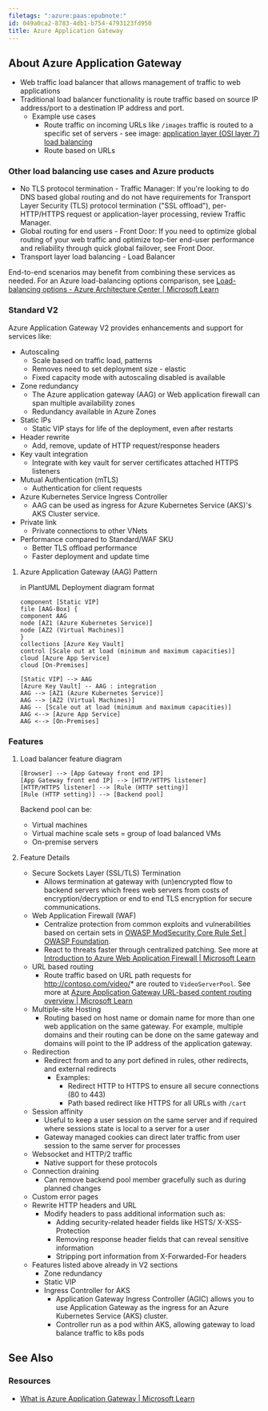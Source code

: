 ```yaml
---
filetags: ":azure:paas:epubnote:"
id: 049a0ca2-8783-4db1-b754-4793123fd950
title: Azure Application Gateway
---
```


## About Azure Application Gateway

- Web traffic load balancer that allows management of traffic to web
  applications
- Traditional load balancer functionality is route traffic based on
  source IP address/port to a destination IP address and port.
  - Example use cases
    - Route traffic on incoming URLs like `/images` traffic is routed to
      a specific set of servers - see image: [application layer (OSI
      layer 7) load
      balancing](https://learn.microsoft.com/en-us/azure/application-gateway/media/application-gateway-url-route-overview/figure1-720.png)
    - Route based on URLs

### Other load balancing use cases and Azure products

- No TLS protocol termination - Traffic Manager: If you're looking to do
  DNS based global routing and do not have requirements for Transport
  Layer Security (TLS) protocol termination ("SSL offload"),
  per-HTTP/HTTPS request or application-layer processing, review Traffic
  Manager.
- Global routing for end users - Front Door: If you need to optimize
  global routing of your web traffic and optimize top-tier end-user
  performance and reliability through quick global failover, see Front
  Door.
- Transport layer load balancing - Load Balancer

End-to-end scenarios may benefit from combining these services as
needed. For an Azure load-balancing options comparison, see
[Load-balancing options - Azure Architecture Center \| Microsoft
Learn](https://learn.microsoft.com/en-us/azure/architecture/guide/technology-choices/load-balancing-overview)

### Standard V2

Azure Application Gateway V2 provides enhancements and support for
services like:

- Autoscaling
  - Scale based on traffic load, patterns
  - Removes need to set deployment size - elastic
  - Fixed capacity mode with autoscaling disabled is available
- Zone redundancy
  - The Azure application gateway (AAG) or Web application firewall can
    span multiple availability zones
  - Redundancy available in Azure Zones
- Static IPs
  - Static VIP stays for life of the deployment, even after restarts
- Header rewrite
  - Add, remove, update of HTTP request/response headers
- Key vault integration
  - Integrate with key vault for server certificates attached HTTPS
    listeners
- Mutual Authentication (mTLS)
  - Authentication for client requests
- Azure Kubernetes Service Ingress Controller
  - AAG can be used as ingress for Azure Kubernetes Service (AKS)'s AKS
    Cluster service.
- Private link
  - Private connections to other VNets
- Performance compared to Standard/WAF SKU
  - Better TLS offload performance
  - Faster deployment and update time

1.  Azure Application Gateway (AAG) Pattern

    in PlantUML Deployment diagram format

    ``` plantuml
    component [Static VIP]
    file [AAG-Box] {
    component AAG
    node [AZ1 (Azure Kubernetes Service)]
    node [AZ2 (Virtual Machines)]
    }
    collections [Azure Key Vault]
    control [Scale out at load (minimum and maximum capacities)]
    cloud [Azure App Service]
    cloud [On-Premises]

    [Static VIP] --> AAG
    [Azure Key Vault] -- AAG : integration
    AAG --> [AZ1 (Azure Kubernetes Service)]
    AAG --> [AZ2 (Virtual Machines)]
    AAG -- [Scale out at load (minimum and maximum capacities)]
    AAG <--> [Azure App Service]
    AAG <--> [On-Premises]
    ```

### Features

1.  Load balancer feature diagram

    ``` plantuml
    [Browser] --> [App Gateway front end IP]
    [App Gateway front end IP] --> [HTTP/HTTPS listener]
    [HTTP/HTTPS listener] --> [Rule (HTTP setting)]
    [Rule (HTTP setting)] --> [Backend pool]
    ```

    Backend pool can be:

    - Virtual machines
    - Virtual machine scale sets = group of load balanced VMs
    - On-premise servers

2.  Feature Details

    - Secure Sockets Layer (SSL/TLS) Termination
      - Allows termination at gateway with (un)encrypted flow to backend
        servers which frees web servers from costs of
        encryption/decryption or end to end TLS encryption for secure
        communications.
    - Web Application Firewall (WAF)
      - Centralize protection from common exploits and vulnerabilities
        based on certain sets in [OWASP ModSecurity Core Rule Set \|
        OWASP
        Foundation](https://owasp.md/www-project-modsecurity-core-rule-set/).
      - React to threats faster through centralized patching. See more
        at [Introduction to Azure Web Application Firewall \| Microsoft
        Learn](https://learn.microsoft.com/en-us/azure/web-application-firewall/overview)
    - URL based routing
      - Route traffic based on URL path requests for
        <http://contoso.com/video/>\* are routed to `VideoServerPool`.
        See more at [Azure Application Gateway URL-based content routing
        overview \| Microsoft
        Learn](https://learn.microsoft.com/en-us/azure/application-gateway/url-route-overview)
    - Multiple-site Hosting
      - Routing based on host name or domain name for more than one web
        application on the same gateway. For example, multiple domains
        and their routing can be done on the same gateway and domains
        will point to the IP address of the application gateway.
    - Redirection
      - Redirect from and to any port defined in rules, other redirects,
        and external redirects
        - Examples:
          - Redirect HTTP to HTTPS to ensure all secure connections (80
            to 443)
          - Path based redirect like HTTPS for all URLs with `/cart`
    - Session affinity
      - Useful to keep a user session on the same server and if required
        where sessions state is local to a server for a user
      - Gateway managed cookies can direct later traffic from user
        session to the same server for processes
    - Websocket and HTTP/2 traffic
      - Native support for these protocols
    - Connection draining
      - Can remove backend pool member gracefully such as during planned
        changes
    - Custom error pages
    - Rewrite HTTP headers and URL
      - Modify headers to pass additional information such as:
        - Adding security-related header fields like HSTS/
          X-XSS-Protection
        - Removing response header fields that can reveal sensitive
          information
        - Stripping port information from X-Forwarded-For headers
    - Features listed above already in V2 sections
      - Zone redundancy
      - Static VIP
      - Ingress Controller for AKS
        - Application Gateway Ingress Controller (AGIC) allows you to
          use Application Gateway as the ingress for an Azure Kubernetes
          Service (AKS) cluster.
        - Controller run as a pod within AKS, allowing gateway to load
          balance traffic to k8s pods

## See Also

### Resources

- [What is Azure Application Gateway \| Microsoft
  Learn](https://learn.microsoft.com/en-us/azure/application-gateway/overview)
